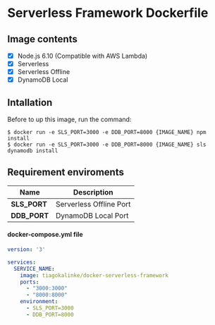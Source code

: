 # Serverless Framework Dockerfile

## Image contents
- [x] Node.js 6.10 (Compatible with AWS Lambda)
- [x] Serverless
- [x] Serverless Offline
- [x] DynamoDB Local

## Intallation
Before to up this image, run the command:
```shell
$ docker run -e SLS_PORT=3000 -e DDB_PORT=8000 {IMAGE_NAME} npm install
$ docker run -e SLS_PORT=3000 -e DDB_PORT=8000 {IMAGE_NAME} sls dynamodb install
```

## Requirement enviroments
Name | Description
-----|------------
**SLS_PORT** | Serverless Offline Port
**DDB_PORT** | DynamoDB Local Port


#### docker-compose.yml file
```yaml
version: '3'

services:
  SERVICE_NAME:
    image: tiagokalinke/docker-serverless-framework
    ports:
      - "3000:3000"
      - "8000:8000"
    environment:
      - SLS_PORT=3000
      - DDB_PORT=8000
```

